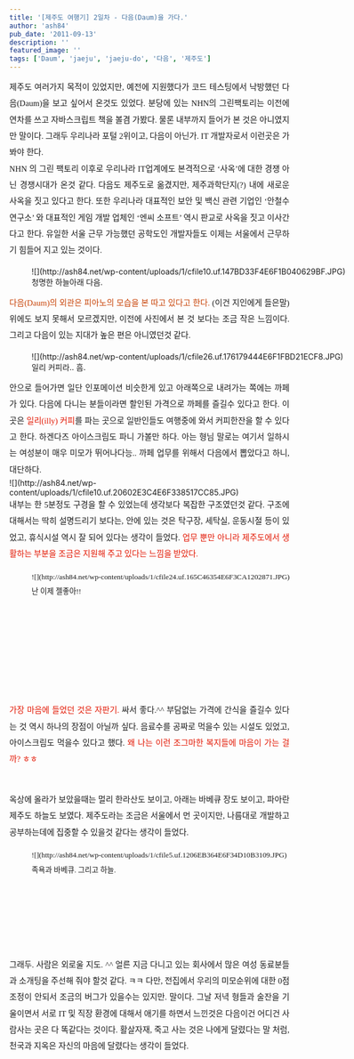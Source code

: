 ```yaml
---
title: '[제주도 여행기] 2일차 - 다음(Daum)을 가다.'
author: 'ash84'
pub_date: '2011-09-13'
description: ''
featured_image: ''
tags: ['Daum', 'jaeju', 'jaeju-do', '다음', '제주도']
---
```



<div><div style="text-align: justify;"><span style="line-height: 24px;">  
<span style="font-size: 11pt; ">  
</span></span></div><span style="font-size: 11pt; ">  
</span><span style="line-height: 2;"><div style="text-align: justify;"><span style="font-size: 11pt; ">  
</span><span style="font-size: 10pt; "><span style="font-family: Dotum; font-size: 11pt; ">제주도 여러가지 목적이 있었지만, 예전에 지원했다가 코드 테스팅에서 낙방했던 다음(Daum)을 보고 싶어서 온것도 있었다. 분당에 있는 NHN의 그린팩토리는 이전에 연차를 쓰고 자바스크립트 책을 볼겸 가봤다. 물론 내부까지 들어가 본 것은 아니였지만 말이다. 그래두 우리나라 포털 2위이고, 다음이 아닌가. IT 개발자로서 이런곳은 가봐야 한다. </span></span></div><span style="font-size: 11pt; ">  
</span>

</span>

<div style="text-align: justify;"><span style="font-size: 11pt; ">  
</span>  
<span style="font-size: 11pt; ">  
</span>  
<span style="font-size: 11pt; ">  
</span></div><span style="font-size: 11pt; ">  
</span>

<div style="text-align: justify;"><span style="font-size: 11pt; ">  
</span>  
<span style="font-size: 11pt; ">  
</span></div><span style="font-size: 11pt; ">  
</span><span style="line-height: 2;"><div style="text-align: justify;"><span style="font-size: 11pt; ">  
</span><span style="font-size: 10pt; "><span style="font-family: Dotum; font-size: 11pt; ">NHN 의 그린 팩토리 이후로 우리나라 IT업계에도 본격적으로 ‘사옥’에 대한 경쟁 아닌 경쟁시대가 온것 같다. 다음도 제주도로 옮겼지만, 제주과학단지(?) 내에 새로운 사옥을 짓고 있다고 한다. 또한 우리나라 대표적인 보안 및 백신 관련 기업인 ‘안철수 연구소’ 와 대표적인 게임 개발 업체인 ‘엔씨 소프트’ 역시 판교로 사옥을 짓고 이사간다고 한다. 유일한 서울 근무 가능했던 공학도인 개발자들도 이제는 서울에서 근무하기 힘들어 지고 있는 것이다. </span></span></div><span style="font-size: 11pt; ">  
</span>

</span>

<div style="text-align: justify;"><span style="font-size: 11pt; ">  
</span>  
<span style="font-size: 11pt; ">  
</span>  
<span style="font-size: 11pt; ">  
</span><span style="font-size: 11pt; ">  
</span>

<span style="font-size: 11pt; ">  
</span>

<span style="font-size: 11pt; ">  
</span>

<span style="font-size: 11pt; ">  
</span>

<figure class="wp-caption aligncenter" style="width: 640px">![](http://ash84.net/wp-content/uploads/1/cfile10.uf.147BD33F4E6F1B040629BF.JPG)<figcaption class="wp-caption-text">청명한 하늘아래 다음. </figcaption></figure>

<span style="font-size: 11pt; ">  
</span>  
<span style="font-size: 11pt; ">  
</span>

</div><span style="font-size: 11pt; ">  
</span>

<div style="text-align: justify;"><span style="font-size: 11pt; ">  
</span>  
<span style="font-size: 11pt; ">  
</span></div><span style="font-size: 11pt; ">  
</span><span style="line-height: 2;"><div style="text-align: justify;"><span style="font-size: 11pt; ">  
</span><span style="font-size: 10pt; "><span style="font-family: Dotum; "><font color="#c84205"><span style="font-size: 11pt; ">다음(Daum)의 외관은 피아노의 모습을 본 따고 있다고 한다.</span></font><span style="font-size: 11pt; "> (이건 지인에게 들은말) 위에도 보지 못해서 모르겠지만, 이전에 사진에서 본 것 보다는 조금 작은 느낌이다. 그리고 다음이 있는 지대가 높은 편은 아니였던것 같다. </span></span></span></div><span style="font-size: 11pt; ">  
</span>

</span>

<div style="text-align: justify;"><span style="font-size: 11pt; ">  
</span>  
<span style="font-size: 11pt; ">  
</span>  
<span style="font-size: 11pt; ">  
</span><figure class="wp-caption aligncenter" style="width: 640px">![](http://ash84.net/wp-content/uploads/1/cfile26.uf.176179444E6F1FBD21ECF8.JPG)<figcaption class="wp-caption-text">일리 커피라.. 흠. </figcaption></figure>

<span style="font-size: 11pt; ">  
</span>  
<span style="font-size: 11pt; ">  
</span>

</div><span style="font-size: 11pt; ">  
</span>

<div style="text-align: justify;"><span style="font-size: 11pt; ">  
</span>  
<span style="font-size: 11pt; ">  
</span></div><span style="font-size: 11pt; ">  
</span><span style="line-height: 2;"><div style="text-align: justify;"><span style="font-size: 11pt; ">  
</span><span style="font-size: 10pt; "><span style="font-family: Dotum; "><span style="font-size: 11pt; ">안으로 들어가면 일단 인포메이션 비슷한게 있고 아래쪽으로 내려가는 쪽에는 까페가 있다. 다음에 다니는 분들이라면 할인된 가격으로 까페를 즐길수 있다고 한다. 이곳은 </span><font color="#e31600"><span style="font-size: 11pt; ">일리(illy) 커피</span></font><span style="font-size: 11pt; ">를 파는 곳으로 일반인들도 여행중에 와서 커피한잔을 할 수 있다고 한다. 하겐다즈 아이스크림도 파니 가볼만 하다. 아는 형님 말로는 여기서 일하시는 여성분이 매우 미모가 뛰어나다능.. 까페 업무를 위해서 다음에서 뽑았다고 하니, 대단하다. </span></span></span></div><span style="font-size: 11pt; ">  
</span>

</span>

<div style="text-align: justify;"><span style="font-size: 11pt; ">  
</span>  
<span style="font-size: 11pt; ">  
</span>  
<span style="font-size: 11pt; ">  
</span>![](http://ash84.net/wp-content/uploads/1/cfile10.uf.20602E3C4E6F338517CC85.JPG)

<span style="font-size: 11pt; ">  
</span>  
<span style="font-size: 11pt; ">  
</span>  
<span style="font-size: 11pt; ">  
</span>  
<span style="font-size: 11pt; ">  
</span>

</div><span style="font-size: 11pt; ">  
</span><span style="line-height: 2;"><div style="text-align: justify;"><span style="font-size: 11pt; ">  
</span><span style="font-size: 10pt; "><span style="font-family: Dotum; "><span style="font-size: 11pt; ">내부는 한 5분정도 구경을 할 수 있었는데 생각보다 복잡한 구조였던것 같다. 구조에 대해서는 딱히 설명드리기 보다는, 안에 있는 것은 탁구장, 세탁실, 운동시절 등이 있었고, 휴식시설 역시 잘 되어 있다는 생각이 들었다.</span><font color="#e31600"><span style="font-size: 11pt; "> 업무 뿐만 아니라 제주도에서 생활하는 부분을 조금은 지원해 주고 있다는 느낌을 받았다. </span></font>  
<span style="font-size: 11pt; ">  
</span>  
<span style="font-size: 11pt; ">  
</span><figure class="wp-caption aligncenter" style="width: 480px">![](http://ash84.net/wp-content/uploads/1/cfile24.uf.165C46354E6F3CA1202871.JPG)<figcaption class="wp-caption-text">난 이제 젤좋아!!</figcaption></figure>

<span style="font-size: 11pt; ">  
</span>  
<span style="font-size: 11pt; ">  
</span>

</span></span></div><span style="font-size: 11pt; ">  
</span>

</span><span style="font-size: 11pt; ">  
</span><span style="line-height: 2;"><div style="text-align: justify;"><span style="font-size: 11pt; ">  
</span><span style="font-size: 10pt; "><span style="font-family: Dotum; "><font color="#e31600">  
<span style="font-size: 11pt; ">  
 가장 마음에 들었던 것은 자판기.</span></font><span style="font-size: 11pt; "> 싸서 좋다.^^ 부담없는 가격에 간식을 즐길수 있다는 것 역시 하나의 장점이 아닐까 싶다. 음료수를 공짜로 먹을수 있는 시설도 있었고, 아이스크림도 먹을수 있다고 했다. </span><font color="#e31600"><span style="font-size: 11pt; ">왜 나는 이런 조그마한 복지들에 마음이 가는 걸까? ㅎㅎ</span></font></span></span></div><span style="font-size: 11pt; ">  
</span>

</span>

<div style="text-align: justify;"><span style="font-size: 11pt; ">  
</span>  
<span style="font-size: 11pt; ">  
</span></div><span style="font-size: 11pt; ">  
</span>

<div style="text-align: justify;"><span style="font-size: 11pt; ">  
</span>  
<span style="font-size: 11pt; ">  
</span></div><span style="font-size: 11pt; ">  
</span><span style="line-height: 2;"><div style="text-align: justify;"><span style="font-size: 11pt; ">  
</span><span style="font-size: 10pt; "><span style="font-family: Dotum; "><span style="font-size: 11pt; ">옥상에 올라가 보았을때는 멀리 한라산도 보이고, 아래는 바베큐 장도 보이고, 파아란 제주도 하늘도 보였다. 제주도라는 조금은 서울에서 먼 곳이지만, 나름대로 개발하고 공부하는데에 집중할 수 있을것 같다는 생각이 들었다.</span>  
<span style="font-size: 11pt; ">  
</span>  
<span style="font-size: 11pt; ">  
</span><figure class="wp-caption aligncenter" style="width: 640px">![](http://ash84.net/wp-content/uploads/1/cfile5.uf.1206EB364E6F34D10B3109.JPG)<figcaption class="wp-caption-text">족욕과 바베큐. 그리고 하늘. </figcaption></figure>

<span style="font-size: 11pt; ">  
</span>  
<span style="font-size: 11pt; ">  
</span>

</span></span></div><span style="font-size: 11pt; ">  
</span>

</span><span style="line-height: 2;"><div style="text-align: justify;"><span style="font-size: 11pt; ">  
</span><span style="font-size: 10pt; "><span style="font-family: Dotum; ">  
<span style="font-size: 11pt; ">  
 그래두. 사람은 외로울 지도. ^^ 얼른 지금 다니고 있는 회사에서 많은 여성 동료분들과 소개팅을 주선해 줘야 할것 같다. ㅋㅋ 다만, 전집에서 우리의 미모순위에 대한 0점 조정이 안되서 조금의 버그가 있을수는 있지만. 말이다. 그날 저녁 형들과 술잔을 기울이면서 서로 IT 및 직장 환경에 대해서 애기를 하면서 느낀것은 다음이건 어디건 사람사는 곳은 다 똑같다는 것이다. 활살자재, 죽고 사는 것은 나에게 달렸다는 말 처럼, 천국과 지옥은 자신의 마음에 달렸다는 생각이 들었다. </span>  
<span style="font-size: 11pt; ">  
</span></span></span></div><span style="font-size: 11pt; ">  
</span>

</span>

<div style="text-align: justify;"><span style="font-size: 11pt; ">  
</span>  
<span style="font-size: 11pt; ">  
</span></div><span style="font-size: 11pt; ">  
</span><span style="line-height: 2;"><div style="text-align: justify;"><span style="font-size: 11pt; ">  
</span><span style="font-size: 10pt; "><span style="font-family: Dotum; font-size: 11pt; "> </span></span></div></span>

</div><div></div>

